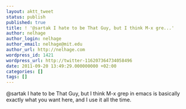 ```yaml
---
layout: aktt_tweet
status: publish
published: true
title: ! '@sartak I hate to be That Guy, but I think M-x gre...'
author: nelhage
author_login: nelhage
author_email: nelhage@mit.edu
author_url: http://nelhage.com
wordpress_id: 1421
wordpress_url: http://twitter-116207364734058496
date: 2011-09-20 13:49:29.000000000 +02:00
categories: []
tags: []
---
```

@sartak I hate to be That Guy, but I think M-x grep in emacs is basically exactly what you want here, and I use it all the time.
